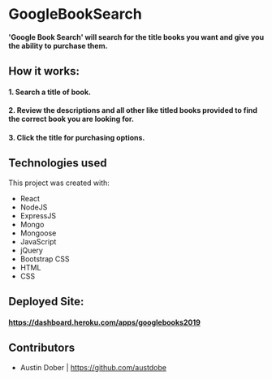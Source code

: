 # GoogleBookSearch

#### 'Google Book Search' will search for the title books you want and give you the ability to purchase them. 

## How it works:
#### 1. Search a title of book.

#### 2. Review the descriptions and all other like titled books provided to find the correct book you are looking for.

#### 3. Click the title for purchasing options.

## Technologies used
This project was created with:

* React
* NodeJS 
* ExpressJS
* Mongo
* Mongoose
* JavaScript
* jQuery
* Bootstrap CSS
* HTML
* CSS

## Deployed Site: 
#### https://dashboard.heroku.com/apps/googlebooks2019

## Contributors
* Austin Dober | https://github.com/austdobe
